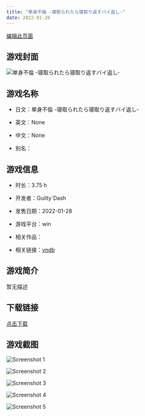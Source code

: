 ```yaml
---
title: "単身不倫 -寝取られたら寝取り返すバイ返し‐"
date: 2022-01-28
---
```

[编辑此页面](https://github.com/ACG-3/ADV3-source/blob/main/source/_posts/%E5%8D%98%E8%BA%AB%E4%B8%8D%E5%80%AB%20-%E5%AF%9D%E5%8F%96%E3%82%89%E3%82%8C%E3%81%9F%E3%82%89%E5%AF%9D%E5%8F%96%E3%82%8A%E8%BF%94%E3%81%99%E3%83%90%E3%82%A4%E8%BF%94%E3%81%97%E2%80%90.md)

## 游戏封面

![単身不倫 -寝取られたら寝取り返すバイ返し‐](https%3A//pan.timero.xyz/onedrive/img_lib_001/%E5%8D%98%E8%BA%AB%E4%B8%8D%E5%80%AB%20-%E5%AF%9D%E5%8F%96%E3%82%89%E3%82%8C%E3%81%9F%E3%82%89%E5%AF%9D%E5%8F%96%E3%82%8A%E8%BF%94%E3%81%99%E3%83%90%E3%82%A4%E8%BF%94%E3%81%97%E2%80%90_cover.avif)


## 游戏名称

- 日文：単身不倫 -寝取られたら寝取り返すバイ返し‐
- 英文：None
- 中文：None

- 别名：


## 游戏信息

- 时长：3.75 h
- 开发者：Guilty`Dash
- 发售日期：2022-01-28
- 游戏平台：win
- 相关作品：

- 相关链接：[vndb](https://vndb.org/v32949)


## 游戏简介

暂无描述


## 下载链接

[点击下载](https://pan.timero.xyz/onedrive/adv_lib_001/%E5%8D%98%E8%BA%AB%E4%B8%8D%E5%80%AB%20-%E5%AF%9D%E5%8F%96%E3%82%89%E3%82%8C%E3%81%9F%E3%82%89%E5%AF%9D%E5%8F%96%E3%82%8A%E8%BF%94%E3%81%99%E3%83%90%E3%82%A4%E8%BF%94%E3%81%97%E2%80%90)


## 游戏截图


![Screenshot 1](https%3A//pan.timero.xyz/onedrive/img_lib_001/%E5%8D%98%E8%BA%AB%E4%B8%8D%E5%80%AB%20-%E5%AF%9D%E5%8F%96%E3%82%89%E3%82%8C%E3%81%9F%E3%82%89%E5%AF%9D%E5%8F%96%E3%82%8A%E8%BF%94%E3%81%99%E3%83%90%E3%82%A4%E8%BF%94%E3%81%97%E2%80%90_Screenshot_1.avif)

![Screenshot 2](https%3A//pan.timero.xyz/onedrive/img_lib_001/%E5%8D%98%E8%BA%AB%E4%B8%8D%E5%80%AB%20-%E5%AF%9D%E5%8F%96%E3%82%89%E3%82%8C%E3%81%9F%E3%82%89%E5%AF%9D%E5%8F%96%E3%82%8A%E8%BF%94%E3%81%99%E3%83%90%E3%82%A4%E8%BF%94%E3%81%97%E2%80%90_Screenshot_2.avif)

![Screenshot 3](https%3A//pan.timero.xyz/onedrive/img_lib_001/%E5%8D%98%E8%BA%AB%E4%B8%8D%E5%80%AB%20-%E5%AF%9D%E5%8F%96%E3%82%89%E3%82%8C%E3%81%9F%E3%82%89%E5%AF%9D%E5%8F%96%E3%82%8A%E8%BF%94%E3%81%99%E3%83%90%E3%82%A4%E8%BF%94%E3%81%97%E2%80%90_Screenshot_3.avif)

![Screenshot 4](https%3A//pan.timero.xyz/onedrive/img_lib_001/%E5%8D%98%E8%BA%AB%E4%B8%8D%E5%80%AB%20-%E5%AF%9D%E5%8F%96%E3%82%89%E3%82%8C%E3%81%9F%E3%82%89%E5%AF%9D%E5%8F%96%E3%82%8A%E8%BF%94%E3%81%99%E3%83%90%E3%82%A4%E8%BF%94%E3%81%97%E2%80%90_Screenshot_4.avif)

![Screenshot 5](https%3A//pan.timero.xyz/onedrive/img_lib_001/%E5%8D%98%E8%BA%AB%E4%B8%8D%E5%80%AB%20-%E5%AF%9D%E5%8F%96%E3%82%89%E3%82%8C%E3%81%9F%E3%82%89%E5%AF%9D%E5%8F%96%E3%82%8A%E8%BF%94%E3%81%99%E3%83%90%E3%82%A4%E8%BF%94%E3%81%97%E2%80%90_Screenshot_5.avif)

